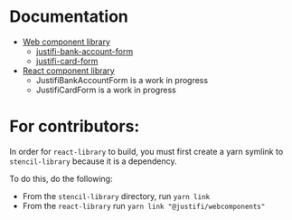 # Documentation
- [Web component library](https://github.com/justifi-tech/web-component-library/tree/framework-monorepo-structure/stencil-library)
  - [justifi-bank-account-form](https://github.com/justifi-tech/web-component-library/tree/main/stencil-library/src/components/bank-account-form#justifi-bank-account-form)
  - [justifi-card-form](https://github.com/justifi-tech/web-component-library/tree/main/stencil-library/src/components/card-form#justifi-card-form)
- [React component library](https://github.com/justifi-tech/web-component-library/tree/framework-monorepo-structure/react-library)
  - JustifiBankAccountForm is a work in progress
  - JustifiCardForm is a work in progress

# For contributors:
In order for `react-library` to build, you must first create a yarn symlink to `stencil-library` because it is a dependency.

To do this, do the following:
- From the `stencil-library` directory, run `yarn link`
- From the `react-library` run `yarn link "@justifi/webcomponents"`
